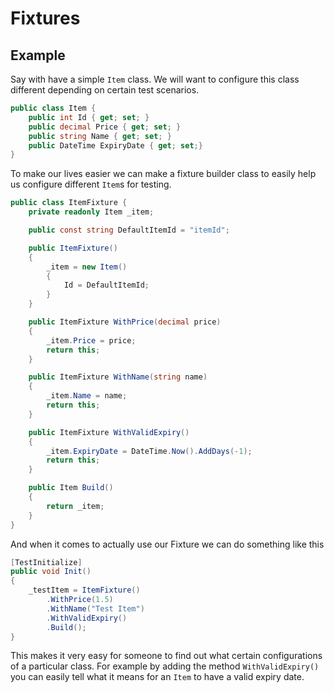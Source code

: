 # Fixtures

## Example

Say with have a simple ```Item``` class. We will want to configure this class different depending on certain test scenarios.

``` C#
public class Item {
    public int Id { get; set; }
    public decimal Price { get; set; }
    public string Name { get; set; }
    public DateTime ExpiryDate { get; set;}
}
```

To make our lives easier we can make a fixture builder class to easily help us configure different ```Item```s for testing.

``` C#
public class ItemFixture {
    private readonly Item _item;

    public const string DefaultItemId = "itemId";

    public ItemFixture()
    {
        _item = new Item()
        {
            Id = DefaultItemId;
        }
    }

    public ItemFixture WithPrice(decimal price)
    {
        _item.Price = price;
        return this;
    }

    public ItemFixture WithName(string name)
    {
        _item.Name = name;
        return this;
    }

    public ItemFixture WithValidExpiry()
    {
        _item.ExpiryDate = DateTime.Now().AddDays(-1);
        return this;
    }

    public Item Build()
    {
        return _item;
    }
}
```

And when it comes to actually use our Fixture we can do something like this

``` C#
[TestInitialize]
public void Init()
{
    _testItem = ItemFixture()
        .WithPrice(1.5)
        .WithName("Test Item")
        .WithValidExpiry()
        .Build();
}
```

This makes it very easy for someone to find out what certain configurations of a particular class. For example by adding the method ```WithValidExpiry()``` you can easily tell what it means for an ```Item``` to have a valid expiry date.